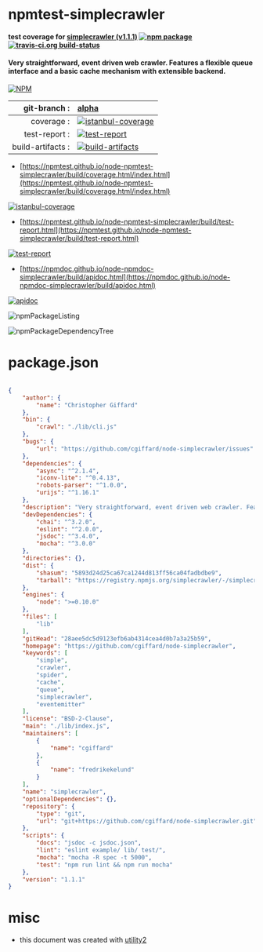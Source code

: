 # npmtest-simplecrawler

#### test coverage for  [simplecrawler (v1.1.1)](https://github.com/cgiffard/node-simplecrawler)  [![npm package](https://img.shields.io/npm/v/npmtest-simplecrawler.svg?style=flat-square)](https://www.npmjs.org/package/npmtest-simplecrawler) [![travis-ci.org build-status](https://api.travis-ci.org/npmtest/node-npmtest-simplecrawler.svg)](https://travis-ci.org/npmtest/node-npmtest-simplecrawler)

#### Very straightforward, event driven web crawler. Features a flexible queue interface and a basic cache mechanism with extensible backend.

[![NPM](https://nodei.co/npm/simplecrawler.png?downloads=true&downloadRank=true&stars=true)](https://www.npmjs.com/package/simplecrawler)

| git-branch : | [alpha](https://github.com/npmtest/node-npmtest-simplecrawler/tree/alpha)|
|--:|:--|
| coverage : | [![istanbul-coverage](https://npmtest.github.io/node-npmtest-simplecrawler/build/coverage.badge.svg)](https://npmtest.github.io/node-npmtest-simplecrawler/build/coverage.html/index.html)|
| test-report : | [![test-report](https://npmtest.github.io/node-npmtest-simplecrawler/build/test-report.badge.svg)](https://npmtest.github.io/node-npmtest-simplecrawler/build/test-report.html)|
| build-artifacts : | [![build-artifacts](https://npmtest.github.io/node-npmtest-simplecrawler/glyphicons_144_folder_open.png)](https://github.com/npmtest/node-npmtest-simplecrawler/tree/gh-pages/build)|

- [https://npmtest.github.io/node-npmtest-simplecrawler/build/coverage.html/index.html](https://npmtest.github.io/node-npmtest-simplecrawler/build/coverage.html/index.html)

[![istanbul-coverage](https://npmtest.github.io/node-npmtest-simplecrawler/build/screenCapture.buildCi.browser.%252Ftmp%252Fbuild%252Fcoverage.lib.html.png)](https://npmtest.github.io/node-npmtest-simplecrawler/build/coverage.html/index.html)

- [https://npmtest.github.io/node-npmtest-simplecrawler/build/test-report.html](https://npmtest.github.io/node-npmtest-simplecrawler/build/test-report.html)

[![test-report](https://npmtest.github.io/node-npmtest-simplecrawler/build/screenCapture.buildCi.browser.%252Ftmp%252Fbuild%252Ftest-report.html.png)](https://npmtest.github.io/node-npmtest-simplecrawler/build/test-report.html)

- [https://npmdoc.github.io/node-npmdoc-simplecrawler/build/apidoc.html](https://npmdoc.github.io/node-npmdoc-simplecrawler/build/apidoc.html)

[![apidoc](https://npmdoc.github.io/node-npmdoc-simplecrawler/build/screenCapture.buildCi.browser.%252Ftmp%252Fbuild%252Fapidoc.html.png)](https://npmdoc.github.io/node-npmdoc-simplecrawler/build/apidoc.html)

![npmPackageListing](https://npmtest.github.io/node-npmtest-simplecrawler/build/screenCapture.npmPackageListing.svg)

![npmPackageDependencyTree](https://npmtest.github.io/node-npmtest-simplecrawler/build/screenCapture.npmPackageDependencyTree.svg)



# package.json

```json

{
    "author": {
        "name": "Christopher Giffard"
    },
    "bin": {
        "crawl": "./lib/cli.js"
    },
    "bugs": {
        "url": "https://github.com/cgiffard/node-simplecrawler/issues"
    },
    "dependencies": {
        "async": "^2.1.4",
        "iconv-lite": "^0.4.13",
        "robots-parser": "^1.0.0",
        "urijs": "^1.16.1"
    },
    "description": "Very straightforward, event driven web crawler. Features a flexible queue interface and a basic cache mechanism with extensible backend.",
    "devDependencies": {
        "chai": "^3.2.0",
        "eslint": "^2.0.0",
        "jsdoc": "^3.4.0",
        "mocha": "^3.0.0"
    },
    "directories": {},
    "dist": {
        "shasum": "5893d24d25ca67ca1244d813ff56ca04fadbdbe9",
        "tarball": "https://registry.npmjs.org/simplecrawler/-/simplecrawler-1.1.1.tgz"
    },
    "engines": {
        "node": ">=0.10.0"
    },
    "files": [
        "lib"
    ],
    "gitHead": "28aee5dc5d9123efb6ab4314cea4d0b7a3a25b59",
    "homepage": "https://github.com/cgiffard/node-simplecrawler",
    "keywords": [
        "simple",
        "crawler",
        "spider",
        "cache",
        "queue",
        "simplecrawler",
        "eventemitter"
    ],
    "license": "BSD-2-Clause",
    "main": "./lib/index.js",
    "maintainers": [
        {
            "name": "cgiffard"
        },
        {
            "name": "fredrikekelund"
        }
    ],
    "name": "simplecrawler",
    "optionalDependencies": {},
    "repository": {
        "type": "git",
        "url": "git+https://github.com/cgiffard/node-simplecrawler.git"
    },
    "scripts": {
        "docs": "jsdoc -c jsdoc.json",
        "lint": "eslint example/ lib/ test/",
        "mocha": "mocha -R spec -t 5000",
        "test": "npm run lint && npm run mocha"
    },
    "version": "1.1.1"
}
```



# misc
- this document was created with [utility2](https://github.com/kaizhu256/node-utility2)
